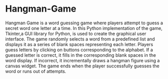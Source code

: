 # Hangman-Game

Hangman Game is a word guessing game where players attempt to guess a secret word one letter at a time. In this Python implementation of the game, Tkinter,a GUI library for Python, is used to create the graphical user interface. The game randomly selects a word from a predefined list and displays it as a series of blank spaces representing each letter. Players guess letters by clicking on buttons corresponding to the alphabet. If a guessed letter is correct, it fills in the corresponding blank spaces in the word display. If incorrect, it incrementally draws a hangman figure using a canvas widget. The game ends when the player successfully guesses the word or runs out of attempts.
